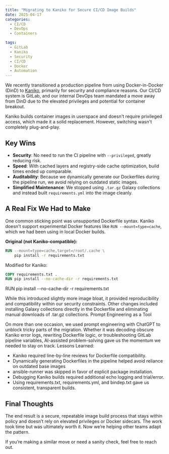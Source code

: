```yaml
---
title: "Migrating to Kaniko for Secure CI/CD Image Builds"
date: 2025-04-17
categories:
  - CI/CD
  - DevOps
  - Containers

tags:
  - GitLab
  - Kaniko
  - Security
  - CI/CD
  - Docker
  - Automation
---
```


We recently transitioned a production pipeline from using Docker-in-Docker (DinD) to [Kaniko](https://github.com/GoogleContainerTools/kaniko), primarily for security and compliance reasons. Our CI/CD system is GitLab, and our internal DevOps team mandated a move away from DinD due to the elevated privileges and potential for container breakout.

Kaniko builds container images in userspace and doesn't require privileged access, which made it a solid replacement. However, switching wasn't completely plug-and-play.

## Key Wins

- **Security**: No need to run the CI pipeline with `--privileged`, greatly reducing risk.
- **Speed**: With cached layers and registry-side cache optimization, build times ended up comparable.
- **Auditability**: Because we dynamically generate our Dockerfiles during the pipeline run, we avoid relying on outdated static images.
- **Simplified Maintenance**: We stopped using `.tar.gz` Galaxy collections and instead built `requirements.yml` into the image cleanly.

## A Real Fix We Had to Make

One common sticking point was unsupported Dockerfile syntax. Kaniko doesn't support experimental Docker features like `RUN --mount=type=cache`, which we had been using in local Docker builds.

**Original (not Kaniko-compatible):**

```dockerfile
RUN --mount=type=cache,target=/root/.cache \
    pip install -r requirements.txt

```

Modified for Kaniko:
```dockerFile
COPY requirements.txt .
RUN pip install --no-cache-dir -r requirements.txt
```
RUN pip install --no-cache-dir -r requirements.txt

While this introduced slightly more image bloat, it provided reproducibility and compatibility within our security constraints. Other changes included installing Galaxy collections directly in the Dockerfile and eliminating manual downloads of .tar.gz collections.
Prompt Engineering as a Tool

On more than one occasion, we used prompt engineering with ChatGPT to unblock tricky parts of the migration. Whether it was decoding obscure Kaniko error logs, rewriting Dockerfile logic, or troubleshooting GitLab pipeline variables, AI-assisted problem-solving gave us the momentum we needed to stay on track.
Lessons Learned:
- Kaniko required line-by-line reviews for Dockerfile compatibility.
- Dynamically generating Dockerfiles in the pipeline helped avoid reliance on outdated base images
- ansible-runner was skipped in favor of explicit package installation.
- Debugging Kaniko builds required additional echo logging and trial/error.
- Using requirements.txt, requirements.yml, and bindep.txt gave us consistent, transparent builds.

## Final Thoughts

The end result is a secure, repeatable image build process that stays within policy and doesn’t rely on elevated privileges or Docker sidecars. The work took time but was ultimately worth it. Now we’re helping other teams adapt the pattern.

If you’re making a similar move or need a sanity check, feel free to reach out.